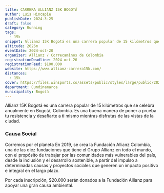 ```yaml
---
title: CARRERA ALLIANZ 15K BOGOTÁ
author: Luis Hincapie
publishDate: 2024-3-25
draft: false
category: Running
tags:
  - 15k
snippet: Allianz 15K Bogotá es una carrera popular de 15 kilómetros que se celebra anualmente en Bogotá, Colombia. Es una buena manera de poner a prueba tu resistencia y desafiarte a ti mismo mientras disfrutas de las vistas de la ciudad.
altitude: 2625m
eventDate: 2024-oct-20
organizer: Allianz / Correcaminos de Colombia
registrationDeadline: 2024-oct-20
registrationFeed: $100.000
website: https://www.allianz-carrera15k.com/
distances:
  - 15k
cover: https://files.winsports.co/assets/public/styles/large/public/2023-07/allianz%20h.jpg.webp?itok=EZ37cwIu
department: Cundinamarca
municipality: Bogotá
---
```


Allianz 15K Bogotá es una carrera popular de 15 kilómetros que se celebra anualmente en Bogotá, Colombia. Es una buena
manera de poner a prueba tu resistencia y desafiarte a ti mismo mientras disfrutas de las vistas de la ciudad.

### Causa Social

Corremos por el planeta
En 2019, se crea la Fundación Allianz Colombia, una de las diez fundaciones que tiene el Grupo Allianz en todo el mundo,
con el propósito de trabajar por las comunidades más vulnerables del país, desde la inclusión y el desarrollo
sostenible, a partir del impulso a determinadas causas y proyectos sociales que generen un impacto positivo e integral
en el largo plazo.

Por cada inscripción, $20.000 serán donados a la Fundación Allianz para apoyar una gran causa ambiental.
